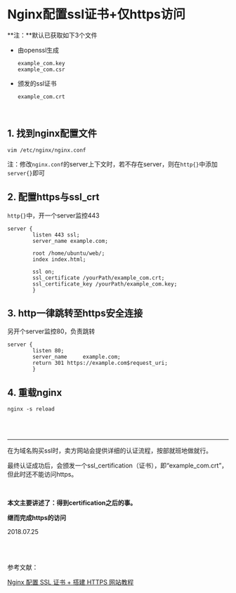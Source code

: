 # Nginx配置ssl证书+仅https访问

**注：**默认已获取如下3个文件

- 由openssl生成

  ```
  example_com.key
  example_com.csr
  ```

- 颁发的ssl证书

  ```
  example_com.crt
  ```

<br>

## 1. 找到nginx配置文件

```shell
vim /etc/nginx/nginx.conf
```

注：修改`nginx.conf`的server上下文时，若不存在server，则在`http{}`中添加`server{}`即可

## 2. 配置https与ssl_crt

`http{}`中，开一个server监控443

```
server {
        listen 443 ssl;
        server_name example.com;

        root /home/ubuntu/web/;
        index index.html;

        ssl on;
        ssl_certificate /yourPath/example_com.crt;
        ssl_certificate_key /yourPath/example_com.key;
        }
```

## 3. http一律跳转至https安全连接

另开个server监控80，负责跳转

```
server {
        listen 80;
        server_name     example.com;
        return 301 https://example.com$request_uri;
        }
```

## 4. 重载nginx

```shell
nginx -s reload
```

<br>

<br>

---

在为域名购买ssl时，卖方网站会提供详细的认证流程，按部就班地做就行。

最终认证成功后，会颁发一个ssl_certification（证书），即“example_com.crt”，但此时还不能访问https。

<br>

**本文主要讲述了：得到certification之后的事。**

**继而完成https的访问**

2018.07.25

<br>

<br>

参考文献：

[Nginx 配置 SSL 证书 + 搭建 HTTPS 网站教程](https://www.cnblogs.com/chjbbs/p/5748369.html) 